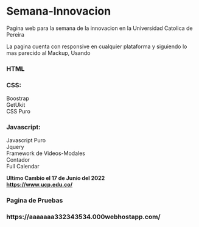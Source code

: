 # Semana-Innovacion

Pagina web para la semana de la innovacion en la Universidad Catolica de Pereira

La pagina cuenta con responsive en cualquier plataforma y siguiendo lo mas parecido al Mackup, Usando 

<h3>HTML</h3>

<h3>CSS:</h3>
Boostrap<br>
GetUkit<br>
CSS Puro<br>

<h3>Javascript:</h3>
Javascript Puro<br>
Jquery<br>
Framework de Videos-Modales<br>
Contador<br>
Full Calendar<br>

<strong> Ultimo Cambio el 17 de Junio del 2022<strong><br>
  https://www.ucp.edu.co/

<h3> Pagina de Pruebas <h3>
 https://aaaaaaa332343534.000webhostapp.com/
